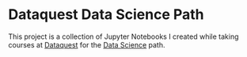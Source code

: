 # Dataquest Data Science Path

This project is a collection of Jupyter Notebooks I created while taking courses at [Dataquest](https://www.dataquest.io/) for the [Data Science](https://www.dataquest.io/path/data-scientist/) path.